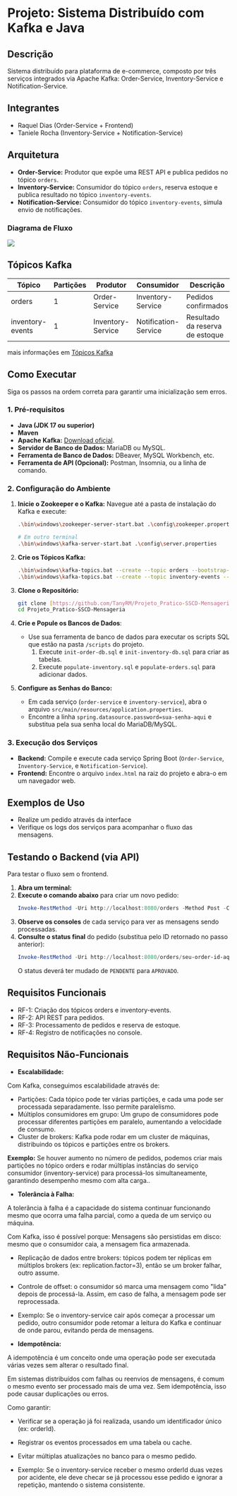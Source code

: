 # Projeto: Sistema Distribuído com Kafka e Java

## Descrição

Sistema distribuído para plataforma de e-commerce, composto por três serviços integrados via Apache Kafka:
Order-Service, Inventory-Service e Notification-Service.

## Integrantes

- Raquel Dias (Order-Service + Frontend)
- Taniele Rocha (Inventory-Service + Notification-Service)

## Arquitetura

- **Order-Service:** Produtor que expõe uma REST API e publica pedidos no tópico `orders`.
- **Inventory-Service:** Consumidor do tópico `orders`, reserva estoque e publica resultado no
  tópico `inventory-events`.
- **Notification-Service:** Consumidor do tópico `inventory-events`, simula envio de notificações.

### Diagrama de Fluxo

<!-- (se possível) diagrama ilustrando o fluxo entre os serviços e os tópicos Kafka -->
[![](https://img.plantuml.biz/plantuml/svg/bLRDRkCs4BuBq3jCrKi2D8eJntLg8CKwjbC4kutTQBkdN1Xfv2KYaLvISdyMUPYYXwA7dle8Vh4EzMTHKe7M9ueSpiytttpq6vqnbULfuZfVP1ynHTZpPyL4vZgka_4iGGYupZ1b426ipaAPfgX215h0MnQ_C6F8mamgy1O9Hv4XdCmtz-TtIj9QHASUC0tbaUliA1eF-OuYWBTM4Qgp0DMUXrYO5Jl1FdITY6NicMa4RtaB6unu9FNHP7dhEfzopEcuIA8ugTAnGjoBFSMLwXShJBFR3rKU7NvJNDgc9gJb-a5cFEOXoxWKblVsGH70TVGB5tIPfQ2HyXO4u6VN0VhDbP8_BMH2-7qv7e-hJOFdhJILTe_UyHZVSO7MwMGoAKytnmGjWz5e-Xp7VHiMlcoLp4LKsU4q7jTsomeMoz7bDPjUJJe6FIyiPl55QVI3wPBb8ewcU77LFktUZ-DuZDUkysgWkxc1XUBiyCVXTmcHhBW09tT9_hE4uF2N28bfyXHkRenvIJGu-xRXqWmkVDYiW_TmNgIXdyI9OM_4Y5B6OrZH5e4JOVLfmMU-PxHrvAFhrEl6z_9s1fS-12pPioQj86DPhcUmMJqiLm_lLprlXaVL0iwiD2iNnfyaLcB_dfr4mVSPZAcw_3aXma6gjo0aP8U_TpoKu9NrUguZ9BbHVFincy4SKggIRJ6b8IQg_vd2vyBmFlhA893gLpiIXIfHdS6L3u-eTrAG65oEBgWpI0b6J-BeGLS0U3K2tck_c0fIwkr6oH2rPgcPCfXhNJVKTAOrZ5LxYvfDyUqHdi74XuKKMf9-6GoY8GoQ3EpfTvtsj-NQDFXh7pwWAkOPK6UIfXVmIL2DBE6_ClYKqnnnuX8EHJ1DQtqKMDgPhogVwxSMIfQ7VefLwwV7rYlKUP8HfIq2y4R-q2owLFXURsSmqBhWnyKg2DQTpdLnA_ftnqK1H3cVs8XV-LrDQRkjH3jI89PWqioi6VvTXmbKo6DTKgaLJUkF4tFTQJiELcmk3z3FR0_Ez3S-pElsbf2qTCUeE7ZppUFwmtov7lHkMjOuxqrvAH1DXBgweN4Vsg-mjm3fF3WaUAF_3qplrJAddStXO2Il0K_pX0P4x6bIAPgmMP38xMcld5v0-hDG2pxbRbflN5LuTVKUrhkGBhAa997l-yFQ_zsgqVtpckclWme_o8KcaoCHTWKH_hkiFoAXBfeNmZmzbRCsZORwFoZ1BVqTaMg0zPJLkVqBQzuGnCL_lNy0)](https://editor.plantuml.com/uml/bLRDRkCs4BuBq3jCrKi2D8eJntLg8CKwjbC4kutTQBkdN1Xfv2KYaLvISdyMUPYYXwA7dle8Vh4EzMTHKe7M9ueSpiytttpq6vqnbULfuZfVP1ynHTZpPyL4vZgka_4iGGYupZ1b426ipaAPfgX215h0MnQ_C6F8mamgy1O9Hv4XdCmtz-TtIj9QHASUC0tbaUliA1eF-OuYWBTM4Qgp0DMUXrYO5Jl1FdITY6NicMa4RtaB6unu9FNHP7dhEfzopEcuIA8ugTAnGjoBFSMLwXShJBFR3rKU7NvJNDgc9gJb-a5cFEOXoxWKblVsGH70TVGB5tIPfQ2HyXO4u6VN0VhDbP8_BMH2-7qv7e-hJOFdhJILTe_UyHZVSO7MwMGoAKytnmGjWz5e-Xp7VHiMlcoLp4LKsU4q7jTsomeMoz7bDPjUJJe6FIyiPl55QVI3wPBb8ewcU77LFktUZ-DuZDUkysgWkxc1XUBiyCVXTmcHhBW09tT9_hE4uF2N28bfyXHkRenvIJGu-xRXqWmkVDYiW_TmNgIXdyI9OM_4Y5B6OrZH5e4JOVLfmMU-PxHrvAFhrEl6z_9s1fS-12pPioQj86DPhcUmMJqiLm_lLprlXaVL0iwiD2iNnfyaLcB_dfr4mVSPZAcw_3aXma6gjo0aP8U_TpoKu9NrUguZ9BbHVFincy4SKggIRJ6b8IQg_vd2vyBmFlhA893gLpiIXIfHdS6L3u-eTrAG65oEBgWpI0b6J-BeGLS0U3K2tck_c0fIwkr6oH2rPgcPCfXhNJVKTAOrZ5LxYvfDyUqHdi74XuKKMf9-6GoY8GoQ3EpfTvtsj-NQDFXh7pwWAkOPK6UIfXVmIL2DBE6_ClYKqnnnuX8EHJ1DQtqKMDgPhogVwxSMIfQ7VefLwwV7rYlKUP8HfIq2y4R-q2owLFXURsSmqBhWnyKg2DQTpdLnA_ftnqK1H3cVs8XV-LrDQRkjH3jI89PWqioi6VvTXmbKo6DTKgaLJUkF4tFTQJiELcmk3z3FR0_Ez3S-pElsbf2qTCUeE7ZppUFwmtov7lHkMjOuxqrvAH1DXBgweN4Vsg-mjm3fF3WaUAF_3qplrJAddStXO2Il0K_pX0P4x6bIAPgmMP38xMcld5v0-hDG2pxbRbflN5LuTVKUrhkGBhAa997l-yFQ_zsgqVtpckclWme_o8KcaoCHTWKH_hkiFoAXBfeNmZmzbRCsZORwFoZ1BVqTaMg0zPJLkVqBQzuGnCL_lNy0)

## Tópicos Kafka

| Tópico           | Partições | Produtor          | Consumidor           | Descrição                       |
|------------------|-----------|-------------------|----------------------|---------------------------------|
| orders           | 1         | Order-Service     | Inventory-Service    | Pedidos confirmados             |
| inventory-events | 1         | Inventory-Service | Notification-Service | Resultado da reserva de estoque |

mais informações em [Tópicos Kafka](./kafka-topics.md)

## Como Executar

Siga os passos na ordem correta para garantir uma inicialização sem erros.

### 1. Pré-requisitos

- **Java (JDK 17 ou superior)**
- **Maven**
- **Apache Kafka:** [Download oficial](https://kafka.apache.org/downloads).
- **Servidor de Banco de Dados:** MariaDB ou MySQL.
- **Ferramenta de Banco de Dados:** DBeaver, MySQL Workbench, etc.
- **Ferramenta de API (Opcional):** Postman, Insomnia, ou a linha de comando.

### 2. Configuração do Ambiente

1. **Inicie o Zookeeper e o Kafka:** Navegue até a pasta de instalação do Kafka e execute:
   ```bash
   .\bin\windows\zookeeper-server-start.bat .\config\zookeeper.properties
   
   # Em outro terminal
   .\bin\windows\kafka-server-start.bat .\config\server.properties
   ```

2. **Crie os Tópicos Kafka:**
   ```bash
   .\bin\windows\kafka-topics.bat --create --topic orders --bootstrap-server localhost:9092 --partitions 1 --replication-factor 1
   .\bin\windows\kafka-topics.bat --create --topic inventory-events --bootstrap-server localhost:9092 --partitions 1 --replication-factor 1
   ```

3. **Clone o Repositório:**
   ```bash
   git clone [https://github.com/TanyRM/Projeto_Pratico-SSCD-Mensageria.git](https://github.com/TanyRM/Projeto_Pratico-SSCD-Mensageria.git)
   cd Projeto_Pratico-SSCD-Mensageria
   ```

4. **Crie e Popule os Bancos de Dados**:
    - Use sua ferramenta de banco de dados para executar os scripts SQL que estão na pasta `/scripts` do projeto.
        1. Execute `init-order-db.sql` e `init-inventory-db.sql` para criar as tabelas.
        2. Execute `populate-inventory.sql` e `populate-orders.sql` para adicionar dados.

5. **Configure as Senhas do Banco:**
    - Em cada serviço (`order-service` e `inventory-service`), abra o
      arquivo `src/main/resources/application.properties`.
    - Encontre a linha `spring.datasource.password=sua-senha-aqui` e substitua pela sua senha local do MariaDB/MySQL.

### 3. Execução dos Serviços
-   **Backend:** Compile e execute cada serviço Spring Boot (`Order-Service`, `Inventory-Service`, e `Notification-Service`).
-   **Frontend:** Encontre o arquivo `index.html` na raiz do projeto e abra-o em um navegador web.

## Exemplos de Uso

- Realize um pedido através da interface
- Verifique os logs dos serviços para acompanhar o fluxo das mensagens.

## Testando o Backend (via API)

Para testar o fluxo sem o frontend.

1. **Abra um terminal:**
2. **Execute o comando abaixo** para criar um novo pedido:
   ```powershell
   Invoke-RestMethod -Uri http://localhost:8080/orders -Method Post -ContentType 'application/json' -Body '{"customer":{"nome":"Cliente Teste API","email":"teste.api@email.com","telefone":"123456789"},"items":[{"produtoId":"prod-001","quantidade":1,"precoUnidade":5500.00}]}'
   ```
3. **Observe os consoles** de cada serviço para ver as mensagens sendo processadas.
4. **Consulte o status final** do pedido (substitua pelo ID retornado no passo anterior):
   ```powershell
   Invoke-RestMethod -Uri http://localhost:8080/orders/seu-order-id-aqui
   ```
   O status deverá ter mudado de `PENDENTE` para `APROVADO`.

## Requisitos Funcionais

- RF-1: Criação dos tópicos orders e inventory-events.
- RF-2: API REST para pedidos.
- RF-3: Processamento de pedidos e reserva de estoque.
- RF-4: Registro de notificações no console.

## Requisitos Não-Funcionais

- **Escalabilidade:** 

Com Kafka, conseguimos escalabilidade através de:
- Partições: Cada tópico pode ter várias partições, e cada uma pode ser processada separadamente. Isso permite paralelismo.
- Múltiplos consumidores em grupo: Um grupo de consumidores pode processar diferentes partições em paralelo, aumentando a velocidade de consumo.
- Cluster de brokers: Kafka pode rodar em um cluster de máquinas, distribuindo os tópicos e partições entre os brokers.

**Exemplo:**
Se houver aumento no número de pedidos, podemos criar mais partições no tópico orders e rodar múltiplas instâncias do serviço consumidor (inventory-service) para processá-los simultaneamente, garantindo desempenho mesmo com alta carga..

- **Tolerância à Falha:** 

A tolerância à falha é a capacidade do sistema continuar funcionando mesmo que ocorra uma falha parcial, como a queda de um serviço ou máquina.

Com Kafka, isso é possível porque:
Mensagens são persistidas em disco: mesmo que o consumidor caia, a mensagem fica armazenada.

- Replicação de dados entre brokers: tópicos podem ter réplicas em múltiplos brokers (ex: replication.factor=3), então se um broker falhar, outro assume.

- Controle de offset: o consumidor só marca uma mensagem como "lida" depois de processá-la. Assim, em caso de falha, a mensagem pode ser reprocessada.


- Exemplo:
Se o inventory-service cair após começar a processar um pedido, outro consumidor pode retomar a leitura do Kafka e continuar de onde parou, evitando perda de mensagens.


- **Idempotência:** 

A idempotência é um conceito onde uma operação pode ser executada várias vezes sem alterar o resultado final.

Em sistemas distribuídos com falhas ou reenvios de mensagens, é comum o mesmo evento ser processado mais de uma vez. Sem idempotência, isso pode causar duplicações ou erros.

Como garantir:
- Verificar se a operação já foi realizada, usando um identificador único (ex: orderId).

- Registrar os eventos processados em uma tabela ou cache.

- Evitar múltiplas atualizações no banco para o mesmo pedido.


- Exemplo:
  Se o inventory-service receber o mesmo orderId duas vezes por acidente, ele deve checar se já processou esse pedido e ignorar a repetição, mantendo o sistema consistente.

